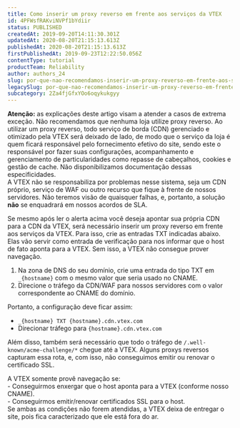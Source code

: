 ```yaml
---
title: Como inserir um proxy reverso em frente aos serviços da VTEX
id: 4PFWsfRAKviNVPf1bYdiir
status: PUBLISHED
createdAt: 2019-09-20T14:11:30.301Z
updatedAt: 2020-08-20T21:15:13.613Z
publishedAt: 2020-08-20T21:15:13.613Z
firstPublishedAt: 2019-09-23T12:22:50.056Z
contentType: tutorial
productTeam: Reliability
author: authors_24
slug: por-que-nao-recomendamos-inserir-um-proxy-reverso-em-frente-aos-servicos-da
legacySlug: por-que-nao-recomendamos-inserir-um-proxy-reverso-em-frente-aos-servicos-da
subcategory: 2Za4fjGfxYOo6oqykukgyy
---
```


<div class="alert alert-danger">
<strong>Atenção:</strong> as explicações deste artigo visam a atender a casos de extrema exceção. Não recomendamos que nenhuma loja utilize proxy reverso. Ao utilizar um proxy reverso, todo serviço de borda (CDN) gerenciado e otimizado pela VTEX será deixado de lado, de modo que o serviço da loja é quem ficará responsável pelo fornecimento efetivo do site, sendo este o responsável por fazer suas configurações, acompanhamento e gerenciamento de particularidades como repasse de cabeçalhos, cookies e gestão de cache. Não disponibilizamos documentação dessas especificidades.<br>
A VTEX não se responsabiliza por problemas nesse sistema, seja um CDN próprio, serviço de WAF ou outro recurso que fique à frente de nossos servidores. Não teremos visão de quaisquer falhas, e, portanto, a solução <strong>não</strong> se enquadrará em nossos acordos de SLA.
</div>

Se mesmo após ler o alerta acima você deseja apontar sua própria CDN para a CDN da VTEX, será necessário inserir um proxy reverso em frente aos serviços da VTEX. Para isso, crie as entradas TXT indicadas abaixo. Elas vão servir como entrada de verificação para nos informar que o host de fato aponta para a VTEX. Sem isso, a VTEX não consegue prover navegação.

1. Na zona de DNS do seu domínio, crie uma entrada do tipo TXT em `_{hostname}` com o mesmo valor que seria usado no CNAME.
2. Direcione o tráfego da CDN/WAF para nossos servidores com o valor correspondente ao CNAME do domínio.

Portanto, a configuração deve ficar assim:

- `_{hostname} TXT {hostname}.cdn.vtex.com`
- Direcionar tráfego para `{hostname}.cdn.vtex.com`

Além disso, também será necessário que todo o tráfego de `/.well-known/acme-challenge/*` chegue até a VTEX. Alguns proxys reversos capturam essa rota, e, com isso, não conseguimos emitir ou renovar o certificado SSL.

<div class="alert alert-warning">
A VTEX somente provê navegação se:<br>
- Conseguirmos enxergar que o host aponta para a VTEX (conforme nosso CNAME).<br>
- Conseguirmos emitir/renovar certificados SSL para o host.<br>
Se ambas as condições não forem atendidas, a VTEX deixa de entregar o site, pois fica caracterizado que ele está fora do ar.
</div>
